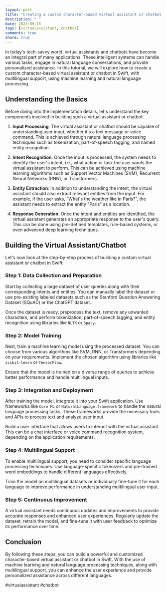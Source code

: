 ```yaml
---
layout: post
title: "Creating a custom character-based virtual assistant or chatbot with multilingual support using machine learning and natural language processing in Swift"
description: " "
date: 2023-09-15
tags: [virtualassistant, chatbot]
comments: true
share: true
---
```


In today's tech-savvy world, virtual assistants and chatbots have become an integral part of many applications. These intelligent systems can handle various tasks, engage in natural language conversations, and provide personalized assistance. In this tutorial, we will explore how to create a custom character-based virtual assistant or chatbot in Swift, with multilingual support, using machine learning and natural language processing.

## Understanding the Basics

Before diving into the implementation details, let's understand the key components involved in building such a virtual assistant or chatbot:

1. **Input Processing**: The virtual assistant or chatbot should be capable of understanding user input, whether it's a text message or voice command. This is achieved through natural language processing techniques such as tokenization, part-of-speech tagging, and named entity recognition.

2. **Intent Recognition**: Once the input is processed, the system needs to identify the user's intent, i.e., what action or task the user wants the virtual assistant to perform. This can be achieved using machine learning algorithms such as Support Vector Machines (SVM), Recurrent Neural Networks (RNN), or Transformers.

3. **Entity Extraction**: In addition to understanding the intent, the virtual assistant should also extract relevant entities from the input. For example, if the user asks, "What's the weather like in Paris?", the assistant needs to extract the entity "Paris" as a location.

4. **Response Generation**: Once the intent and entities are identified, the virtual assistant generates an appropriate response to the user's query. This can be done using pre-defined templates, rule-based systems, or even advanced deep learning techniques.

## Building the Virtual Assistant/Chatbot

Let's now look at the step-by-step process of building a custom virtual assistant or chatbot in Swift:

### Step 1: Data Collection and Preparation

Start by collecting a large dataset of user queries along with their corresponding intents and entities. You can manually label the dataset or use pre-existing labeled datasets such as the Stanford Question Answering Dataset (SQuAD) or the ChatGPT dataset. 

Once the dataset is ready, preprocess the text, remove any unwanted characters, and perform tokenization, part-of-speech tagging, and entity recognition using libraries like `NLTK` or `Spacy`.

### Step 2: Model Training

Next, train a machine learning model using the processed dataset. You can choose from various algorithms like SVM, RNN, or Transformers depending on your requirements. Implement the chosen algorithm using libraries like `scikit-learn` or `TensorFlow`.

Ensure that the model is trained on a diverse range of queries to achieve better performance and handle multilingual inputs.

### Step 3: Integration and Deployment

After training the model, integrate it into your Swift application. Use frameworks like `Core ML` or `NaturalLanguage.framework` to handle the natural language processing tasks. These frameworks provide the necessary tools and APIs to process text and analyze user input.

Build a user interface that allows users to interact with the virtual assistant. This can be a chat interface or voice command recognition system, depending on the application requirements.

### Step 4: Multilingual Support

To enable multilingual support, you need to consider specific language processing techniques. Use language-specific tokenizers and pre-trained word embeddings to handle different languages effectively.

Train the model on multilingual datasets or individually fine-tune it for each language to improve performance in understanding multilingual user input.

### Step 5: Continuous Improvement

A virtual assistant needs continuous updates and improvements to provide accurate responses and enhanced user experiences. Regularly update the dataset, retrain the model, and fine-tune it with user feedback to optimize its performance over time.

## Conclusion

By following these steps, you can build a powerful and customized character-based virtual assistant or chatbot in Swift. With the use of machine learning and natural language processing techniques, along with multilingual support, you can enhance the user experience and provide personalized assistance across different languages.

#virtualassistant #chatbot